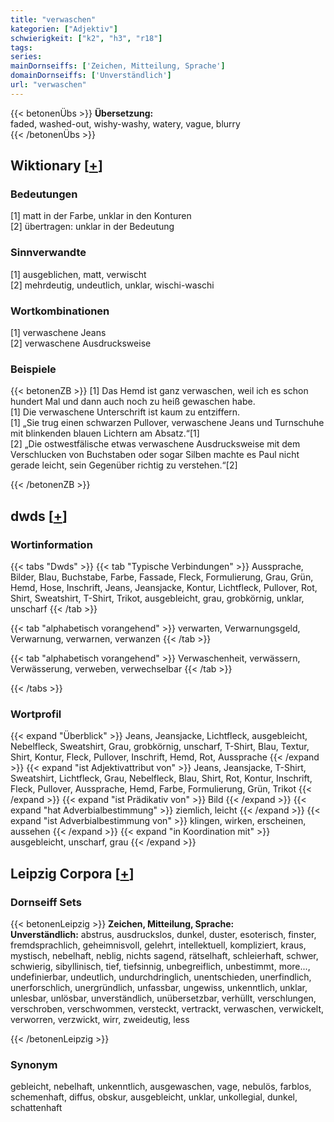 ```yaml
---
title: "verwaschen"
kategorien: ["Adjektiv"]
schwierigkeit: ["k2", "h3", "r18"]
tags:
series:
mainDornseiffs: ['Zeichen, Mitteilung, Sprache']
domainDornseiffs: ['Unverständlich']
url: "verwaschen"
---
```


{{< betonenÜbs >}}
**Übersetzung:**  
faded, washed-out, wishy-washy, watery, vague, blurry  
{{< /betonenÜbs >}}

## Wiktionary [[+](https://de.wiktionary.org/wiki/verwaschen)]

### Bedeutungen
[1] matt in der Farbe, unklar in den Konturen  
[2] übertragen: unklar in der Bedeutung  

### Sinnverwandte
[1] ausgeblichen, matt, verwischt  
[2] mehrdeutig, undeutlich, unklar, wischi-waschi  

### Wortkombinationen
[1] verwaschene Jeans  
[2] verwaschene Ausdrucksweise  

### Beispiele
{{< betonenZB >}}
[1] Das Hemd ist ganz verwaschen, weil ich es schon hundert Mal und dann auch noch zu heiß gewaschen habe.  
[1] Die verwaschene Unterschrift ist kaum zu entziffern.  
[1] „Sie trug einen schwarzen Pullover, verwaschene Jeans und Turnschuhe mit blinkenden blauen Lichtern am Absatz.“[1]  
[2] „Die ostwestfälische etwas verwaschene Ausdrucksweise mit dem Verschlucken von Buchstaben oder sogar Silben machte es Paul nicht gerade leicht, sein Gegenüber richtig zu verstehen.“[2]  

{{< /betonenZB >}}


## dwds [[+](https://www.dwds.de/wb/verwaschen)]

### Wortinformation
{{< tabs "Dwds" >}}
{{< tab "Typische Verbindungen" >}}
Aussprache, Bilder, Blau, Buchstabe, Farbe, Fassade, Fleck, Formulierung, Grau, Grün, Hemd, Hose, Inschrift, Jeans, Jeansjacke, Kontur, Lichtfleck, Pullover, Rot, Shirt, Sweatshirt, T-Shirt, Trikot, ausgebleicht, grau, grobkörnig, unklar, unscharf
{{< /tab >}}

{{< tab "alphabetisch vorangehend" >}}
verwarten, Verwarnungsgeld, Verwarnung, verwarnen, verwanzen
{{< /tab >}}

{{< tab "alphabetisch vorangehend" >}}
Verwaschenheit, verwässern, Verwässerung, verweben, verwechselbar
{{< /tab >}}

{{< /tabs >}}

### Wortprofil
{{< expand "Überblick" >}} Jeans, Jeansjacke, Lichtfleck, ausgebleicht, Nebelfleck, Sweatshirt, Grau, grobkörnig, unscharf, T-Shirt, Blau, Textur, Shirt, Kontur, Fleck, Pullover, Inschrift, Hemd, Rot, Aussprache {{< /expand >}}
{{< expand "ist Adjektivattribut von" >}} Jeans, Jeansjacke, T-Shirt, Sweatshirt, Lichtfleck, Grau, Nebelfleck, Blau, Shirt, Rot, Kontur, Inschrift, Fleck, Pullover, Aussprache, Hemd, Farbe, Formulierung, Grün, Trikot {{< /expand >}}
{{< expand "ist Prädikativ von" >}} Bild {{< /expand >}}
{{< expand "hat Adverbialbestimmung" >}} ziemlich, leicht {{< /expand >}}
{{< expand "ist Adverbialbestimmung von" >}} klingen, wirken, erscheinen, aussehen {{< /expand >}}
{{< expand "in Koordination mit" >}} ausgebleicht, unscharf, grau {{< /expand >}}

## Leipzig Corpora [[+](https://corpora.uni-leipzig.de/en/res?word=verwaschen&corpusId=deu_newscrawl-public_2018)]

### Dornseiff Sets
{{< betonenLeipzig >}}
**Zeichen, Mitteilung, Sprache:**  
**Unverständlich:** abstrus, ausdruckslos, dunkel, duster, esoterisch, finster, fremdsprachlich, geheimnisvoll, gelehrt, intellektuell, kompliziert, kraus, mystisch, nebelhaft, neblig, nichts sagend, rätselhaft, schleierhaft, schwer, schwierig, sibyllinisch, tief, tiefsinnig, unbegreiflich, unbestimmt, more..., undefinierbar, undeutlich, undurchdringlich, unentschieden, unerfindlich, unerforschlich, unergründlich, unfassbar, ungewiss, unkenntlich, unklar, unlesbar, unlösbar, unverständlich, unübersetzbar, verhüllt, verschlungen, verschroben, verschwommen, versteckt, vertrackt, verwaschen, verwickelt, verworren, verzwickt, wirr, zweideutig, less  

{{< /betonenLeipzig >}}

### Synonym
gebleicht, nebelhaft, unkenntlich, ausgewaschen, vage, nebulös, farblos, schemenhaft, diffus, obskur, ausgebleicht, unklar, unkollegial, dunkel, schattenhaft


